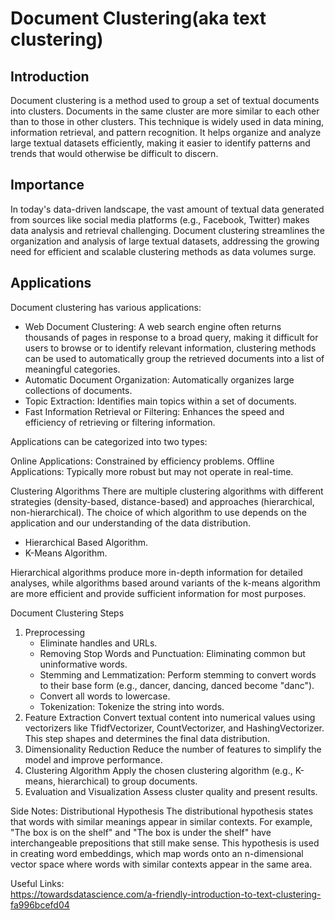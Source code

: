 # Document Clustering(aka text clustering)
## Introduction
Document clustering is a method used to group a set of textual documents into clusters. Documents in the same cluster are more similar to each other than to those in other clusters. This technique is widely used in data mining, information retrieval, and pattern recognition. It helps organize and analyze large textual datasets efficiently, making it easier to identify patterns and trends that would otherwise be difficult to discern.

## Importance
In today's data-driven landscape, the vast amount of textual data generated from sources like social media platforms (e.g., Facebook, Twitter) makes data analysis and retrieval challenging. Document clustering streamlines the organization and analysis of large textual datasets, addressing the growing need for efficient and scalable clustering methods as data volumes surge.

## Applications
Document clustering has various applications:

- Web Document Clustering: A web search engine often returns thousands of pages in response to a broad query, making it difficult for users to browse or to identify relevant information, clustering methods can be used to automatically group the retrieved documents into a list of meaningful categories. 
- Automatic Document Organization: Automatically organizes large collections of documents.
- Topic Extraction: Identifies main topics within a set of documents.
- Fast Information Retrieval or Filtering: Enhances the speed and efficiency of retrieving or filtering information.

Applications can be categorized into two types:

Online Applications: Constrained by efficiency problems.
Offline Applications: Typically more robust but may not operate in real-time.

Clustering Algorithms
There are multiple clustering algorithms with different strategies (density-based, distance-based) and approaches (hierarchical, non-hierarchical). The choice of which algorithm to use depends on the application and our understanding of the data distribution.
- Hierarchical Based Algorithm.
- K-Means Algorithm.

Hierarchical algorithms produce more in-depth information for detailed analyses, while algorithms based around variants of the k-means algorithm are more efficient and provide sufficient information for most purposes.

Document Clustering Steps
1. Preprocessing
	- Eliminate handles and URLs.
	- Removing Stop Words and Punctuation: Eliminating common but uninformative words.
	- Stemming and Lemmatization: Perform stemming to convert words to their base form (e.g., dancer, dancing, danced become "danc").
	- Convert all words to lowercase.
	- Tokenization: Tokenize the string into words.
2. Feature Extraction
Convert textual content into numerical values using vectorizers like TfidfVectorizer, CountVectorizer, and HashingVectorizer. This step shapes and determines the final data distribution.
3. Dimensionality Reduction
Reduce the number of features to simplify the model and improve performance.
4. Clustering Algorithm
Apply the chosen clustering algorithm (e.g., K-means, hierarchical) to group documents.
5. Evaluation and Visualization
Assess cluster quality and present results.

Side Notes:
Distributional Hypothesis
The distributional hypothesis states that words with similar meanings appear in similar contexts. For example, "The box is on the shelf" and "The box is under the shelf" have interchangeable prepositions that still make sense. This hypothesis is used in creating word embeddings, which map words onto an n-dimensional vector space where words with similar contexts appear in the same area.


Useful Links: \
https://towardsdatascience.com/a-friendly-introduction-to-text-clustering-fa996bcefd04